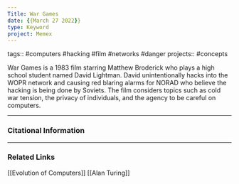 ```yaml
---
Title: War Games
date: {{March 27 2022}}
type: Keyword
project: Memex
---
```

tags:: #computers #hacking #film #networks #danger 
projects:: #concepts 

War Games is a 1983 film starring Matthew Broderick who plays a high school student named David Lightman. David unintentionally hacks into the WOPR network and causing red blaring alarms for NORAD who believe the hacking is being done by Soviets. The film considers topics such as cold war tension, the privacy of individuals, and the agency to be careful on computers.

---
### Citational Information


- - - 
### Related Links
[[Evolution of Computers]]
[[Alan Turing]]

